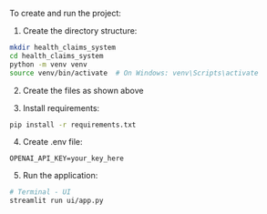 To create and run the project:

1. Create the directory structure:
```bash
mkdir health_claims_system
cd health_claims_system
python -m venv venv
source venv/bin/activate  # On Windows: venv\Scripts\activate
```

2. Create the files as shown above

3. Install requirements:
```bash
pip install -r requirements.txt
```

4. Create .env file:
```env
OPENAI_API_KEY=your_key_here
```

5. Run the application:
```bash
# Terminal - UI
streamlit run ui/app.py
```
